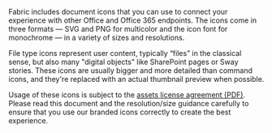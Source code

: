 Fabric includes document icons that you can use to connect your experience with other Office and Office 365 endpoints. The icons come in three formats — SVG and PNG for multicolor and the icon font for monochrome — in a variety of sizes and resolutions.

File type icons represent user content, typically “files” in the classical sense, but also many "digital objects" like SharePoint pages or Sway stories. These icons are usually bigger and more detailed than command icons, and they're replaced with an actual thumbnail preview when possible.

Usage of these icons is subject to the [assets license agreement (PDF)](https://aka.ms/fabric-assets-license). Please read this document and the resolution/size guidance carefully to ensure that you use our branded icons correctly to create the best experience.

